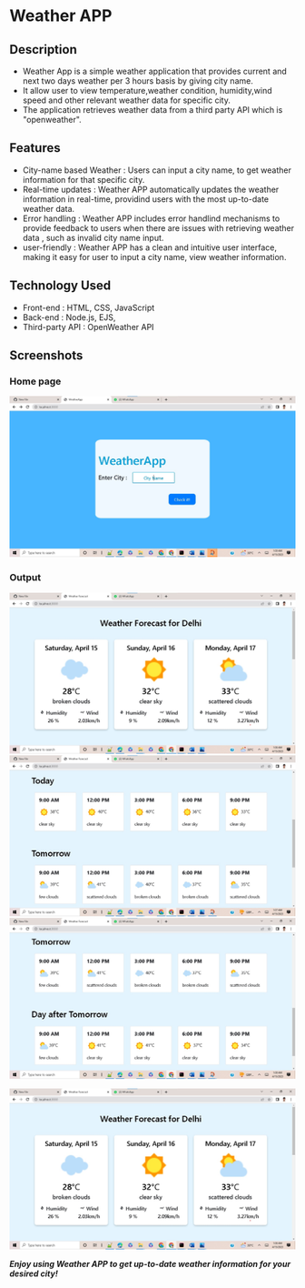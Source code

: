 # Weather APP 

##  Description 
   - Weather App is a simple weather application that provides current and next two days weather per 3 hours basis by giving city name. 
   - It allow user to view temperature,weather condition, humidity,wind speed and other relevant weather data for specific city.
   - The application retrieves weather data from a third party API which is "openweather".

## Features  

   - City-name based Weather : Users can input a city name, to get weather information for that specific city.
   - Real-time updates : Weather APP automatically updates the weather information in real-time, providind users with the most up-to-date weather data.
   - Error handling : Weather APP includes error handlind mechanisms to provide feedback to users when there are issues with retrieving weather data , such as invalid city name input.
   - user-friendly : Weather APP has a clean and intuitive user interface, making it easy for user to input a city name, view weather information.

## Technology Used 

   - Front-end : HTML, CSS, JavaScript
   - Back-end : Node.js, EJS, 
   - Third-party API : OpenWeather API 

## Screenshots 
 ### Home page
 <img src="https://github.com/SahilTarale/Weather-APP/blob/master/Output/image4.jpg?raw=true" width="700">
 
 ### Output
 <img src="https://github.com/SahilTarale/Weather-APP/blob/master/Output/image1.jpg?raw=true" width="700">
 <img src="https://github.com/SahilTarale/Weather-APP/blob/master/Output/image2.jpg?raw=true" width="700">
 <img src="https://github.com/SahilTarale/Weather-APP/blob/master/Output/image3.jpg?raw=true" width="700">
 
 ![img!](https://github.com/SahilTarale/Weather-APP/blob/master/Output/image1.jpg?raw=true)
 
  **_Enjoy using Weather APP to get up-to-date weather information for your desired city!_**
